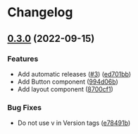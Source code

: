 # Changelog

## [0.3.0](https://github.com/Timmitry/conventional-changelog/compare/0.2.0...0.3.0) (2022-09-15)


### Features

* Add automatic releases ([#3](https://github.com/Timmitry/conventional-changelog/issues/3)) ([ed701bb](https://github.com/Timmitry/conventional-changelog/commit/ed701bb9f84ae0b97d3d3603222e46965abc7199))
* Add Button component ([994d06b](https://github.com/Timmitry/conventional-changelog/commit/994d06ba20f03cdb4df4020748f27cf40c336ee2))
* Add layout component ([8700cf1](https://github.com/Timmitry/conventional-changelog/commit/8700cf1b8dccd7c0d43f0e40d988f6fad5204bef))


### Bug Fixes

* Do not use v in Version tags ([e78491b](https://github.com/Timmitry/conventional-changelog/commit/e78491b122bc36aec1299ef04caa970002699ad8))
